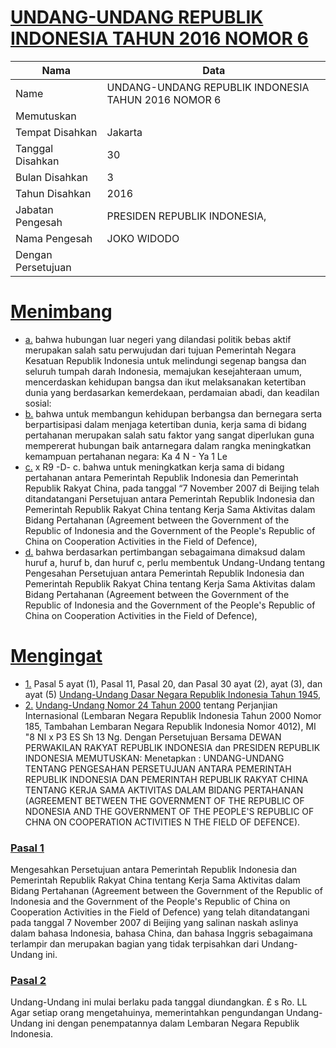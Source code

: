 # [UNDANG-UNDANG REPUBLIK INDONESIA TAHUN 2016 NOMOR 6](http://example.org/legal/document/uu/2016/6)

| Nama | Data |
| ------ | ----- |
|Name|UNDANG-UNDANG REPUBLIK INDONESIA TAHUN 2016 NOMOR 6|
|Memutuskan||
|Tempat Disahkan|Jakarta|
|Tanggal Disahkan|30|
|Bulan Disahkan|3|
|Tahun Disahkan|2016|
|Jabatan Pengesah|PRESIDEN REPUBLIK INDONESIA,|
|Nama Pengesah|JOKO WIDODO|
|Dengan Persetujuan||
# [Menimbang](http://example.org/legal/document/uu/2016/6/menimbang)

* [a.](http://example.org/legal/document/uu/2016/6/menimbang/point/a) bahwa hubungan luar negeri yang dilandasi politik bebas aktif merupakan salah satu perwujudan dari tujuan Pemerintah Negara Kesatuan Republik Indonesia untuk melindungi segenap bangsa dan seluruh tumpah darah Indonesia, memajukan kesejahteraan umum, mencerdaskan kehidupan bangsa dan ikut melaksanakan ketertiban dunia yang berdasarkan kemerdekaan, perdamaian abadi, dan keadilan sosial:
* [b.](http://example.org/legal/document/uu/2016/6/menimbang/point/b) bahwa untuk membangun kehidupan berbangsa dan bernegara serta berpartisipasi dalam menjaga ketertiban dunia, kerja sama di bidang pertahanan merupakan salah satu faktor yang sangat diperlukan guna mempererat hubungan baik antarnegara dalam rangka meningkatkan kemampuan pertahanan negara: Ka 4 N - Ya 1 Le
* [c.](http://example.org/legal/document/uu/2016/6/menimbang/point/c) x R9 -D- c. bahwa untuk meningkatkan kerja sama di bidang pertahanan antara Pemerintah Republik Indonesia dan Pemerintah Republik Rakyat China, pada tanggal “7 November 2007 di Beijing telah ditandatangani Persetujuan antara Pemerintah Republik Indonesia dan Pemerintah Republik Rakyat China tentang Kerja Sama Aktivitas dalam Bidang Pertahanan (Agreement between the Government of the Republic of Indonesia and the Government of the People's Republic of China on Cooperation Activities in the Field of Defence),
* [d.](http://example.org/legal/document/uu/2016/6/menimbang/point/d) bahwa berdasarkan pertimbangan sebagaimana dimaksud dalam huruf a, huruf b, dan huruf c, perlu membentuk Undang-Undang tentang Pengesahan Persetujuan antara Pemerintah Republik Indonesia dan Pemerintah Republik Rakyat China tentang Kerja Sama Aktivitas dalam Bidang Pertahanan (Agreement between the Government of the Republic of Indonesia and the Government of the People's Republic of China on Cooperation Activities in the Field of Defence),
# [Mengingat](http://example.org/legal/document/uu/2016/6/mengingat)

* [1.](http://example.org/legal/document/uu/2016/6/mengingat/point/0001) Pasal 5 ayat (1), Pasal 11, Pasal 20, dan Pasal 30 ayat (2), ayat (3), dan ayat (5) [Undang-Undang Dasar Negara Republik Indonesia Tahun 1945](http://example.org/legal/document/uu),
* [2.](http://example.org/legal/document/uu/2016/6/mengingat/point/0002) [Undang-Undang Nomor 24 Tahun 2000](http://example.org/legal/document/uu/2000/24) tentang Perjanjian Internasional (Lembaran Negara Republik Indonesia Tahun 2000 Nomor 185, Tambahan Lembaran Negara Republik Indonesia Nomor 4012), MI "8 NI x P3 ES Sh 13 Ng. Dengan Persetujuan Bersama DEWAN PERWAKILAN RAKYAT REPUBLIK INDONESIA dan PRESIDEN REPUBLIK INDONESIA MEMUTUSKAN: Menetapkan : UNDANG-UNDANG TENTANG PENGESAHAN PERSETUJUAN ANTARA PEMERINTAH REPUBLIK INDONESIA DAN PEMERINTAH REPUBLIK RAKYAT CHINA TENTANG KERJA SAMA AKTIVITAS DALAM BIDANG PERTAHANAN (AGREEMENT BETWEEN THE GOVERNMENT OF THE REPUBLIC OF NDONESIA AND THE GOVERNMENT OF THE PEOPLE'S REPUBLIC OF CHNA ON COOPERATION ACTIVITIES N THE FIELD OF DEFENCE).

### [Pasal 1](http://example.org/legal/document/uu/2016/6/pasal/0001)
Mengesahkan Persetujuan antara Pemerintah Republik Indonesia dan Pemerintah Republik Rakyat China tentang Kerja Sama Aktivitas dalam Bidang Pertahanan (Agreement between the Government of the Republic of Indonesia and the Government of the People's Republic of China on Cooperation Activities in the Field of Defence) yang telah ditandatangani pada tanggal 7 November 2007 di Beijing yang salinan naskah aslinya dalam bahasa Indonesia, bahasa China, dan bahasa Inggris sebagaimana terlampir dan merupakan bagian yang tidak terpisahkan dari Undang-Undang ini.


### [Pasal 2](http://example.org/legal/document/uu/2016/6/pasal/0002)
Undang-Undang ini mulai berlaku pada tanggal diundangkan. £ s Ro. LL Agar setiap orang mengetahuinya, memerintahkan pengundangan Undang-Undang ini dengan penempatannya dalam Lembaran Negara Republik Indonesia.
